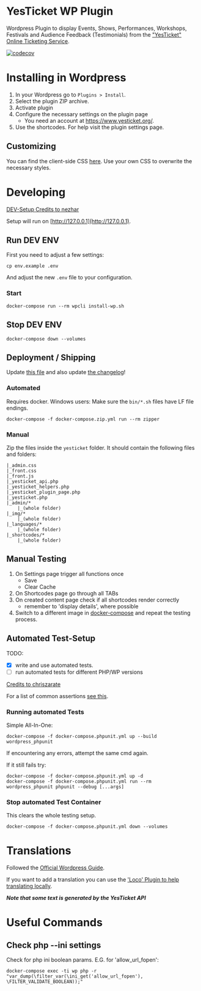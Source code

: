 # YesTicket WP Plugin

Wordpress Plugin to display Events, Shows, Performances, Workshops, Festivals and Audience Feedback (Testimonials) from the ["YesTicket" Online Ticketing Service](https://www.yesticket.org/).

[![codecov](https://codecov.io/gh/H3rby7/yesticket-custom/branch/main/graph/badge.svg?token=HJCBUM2CST)](https://codecov.io/gh/H3rby7/yesticket-custom)

# Installing in Wordpress

1. In your Wordpress go to `Plugins > Install`.
2. Select the plugin ZIP archive.
3. Activate plugin
4. Configure the necessary settings on the plugin page
    * You need an account at https://www.yesticket.org/.
5. Use the shortcodes. For help visit the plugin settings page.

## Customizing

You can find the client-side CSS [here](./yesticket/front.css). Use your own CSS to overwrite the necessary styles.

# Developing

[DEV-Setup Credits to nezhar](https://github.com/nezhar/wordpress-docker-compose)

Setup will run on [http://127.0.0.1](http://127.0.0.1).

## Run DEV ENV

First you need to adjust a few settings:

    cp env.example .env

And adjust the new `.env` file to your configuration.

### Start

    docker-compose run --rm wpcli install-wp.sh

## Stop DEV ENV

    docker-compose down --volumes

## Deployment / Shipping

Update [this file](README.md) and also update [the changelog](CHANGELOG.md)!

### Automated

Requires docker. Windows users: Make sure the `bin/*.sh` files have LF file endings.

    docker-compose -f docker-compose.zip.yml run --rm zipper

### Manual

Zip the files inside the `yesticket` folder. It should contain the following files and folders:

    |_admin.css
    |_front.css
    |_front.js
    |_yesticket_api.php
    |_yesticket_helpers.php
    |_yesticket_plugin_page.php
    |_yesticket.php
    |_admin/*
        |_(whole folder)
    |_img/*
        |_(whole folder)
    |_languages/*
        |_(whole folder)
    |_shortcodes/*
        |_(whole folder)
## Manual Testing

1. On Settings page trigger all functions once
    * Save
    * Clear Cache
2. On Shortcodes page go through all TABs
3. On created content page check if all shortcodes render correctly
    * remember to 'display details', where possible
4. Switch to a different image in [docker-compose](docker-compose.yml) and repeat the testing process.

## Automated Test-Setup

TODO: 
- [x] write and use automated tests.
- [ ] run automated tests for different PHP/WP versions

[Credits to chriszarate](https://github.com/chriszarate/docker-compose-wordpress)

For a list of common assertions [see this](https://make.wordpress.org/core/handbook/testing/automated-testing/writing-phpunit-tests/#using-assertions).

### Running automated Tests

Simple All-In-One:

    docker-compose -f docker-compose.phpunit.yml up --build wordpress_phpunit

If encountering any errors, attempt the same cmd again.

If it still fails try:

    docker-compose -f docker-compose.phpunit.yml up -d
    docker-compose -f docker-compose.phpunit.yml run --rm wordpress_phpunit phpunit --debug [...args]

### Stop automated Test Container

This clears the whole testing setup.

    docker-compose -f docker-compose.phpunit.yml down --volumes

# Translations

Followed the [Official Wordpress Guide](https://developer.wordpress.org/plugins/internationalization/how-to-internationalize-your-plugin/).

If you want to add a translation you can use the ['Loco' Plugin to help translating locally](https://wordpress.org/plugins/loco-translate/).

***Note that some text is generated by the YesTicket API***


# Useful Commands

## Check php --ini settings

Check for php ini boolean params. E.G. for 'allow_url_fopen':

    docker-compose exec -ti wp php -r "var_dump(\filter_var(\ini_get('allow_url_fopen'), \FILTER_VALIDATE_BOOLEAN));"
